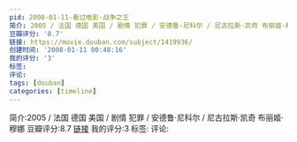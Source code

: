 ```yaml
---
pid: 2008-01-11-看过电影-战争之王
简介: 2005 / 法国 德国 美国 / 剧情 犯罪 / 安德鲁·尼科尔 / 尼古拉斯·凯奇 布丽姬·穆娜
豆瓣评分: '8.7'
链接: https://movie.douban.com/subject/1419936/
创建时间: '2008-01-11 00:48:16'
我的评分: '3'
标签:
评论:
tags: [douban]
categories: [timeline]
---
```

简介:2005 / 法国 德国 美国 / 剧情 犯罪 / 安德鲁·尼科尔 / 尼古拉斯·凯奇 布丽姬·穆娜
豆瓣评分:8.7
[链接](https://movie.douban.com/subject/1419936/)
我的评分:3
标签:
评论:
